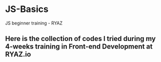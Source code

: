 # JS-Basics
JS beginner training - RYAZ
## Here is the collection of codes I tried during my 4-weeks training in Front-end Development at RYAZ.io
